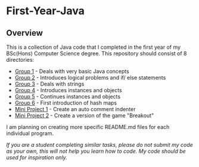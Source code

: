 # First-Year-Java
## Overview

This is a collection of Java code that I completed in the first year of my BSc(Hons) Computer Science degree. This repository should consist of 8 directories:
- [Group 1](https://github.com/Ammonation/First-Year-Java/tree/master/Group1) - Deals with very basic Java concepts
- [Group 2](https://github.com/Ammonation/First-Year-Java/tree/master/Group2) - Introduces logical problems and if/ else statements
- [Group 3](https://github.com/Ammonation/First-Year-Java/tree/master/Group3) - Deals with strings
- [Group 4](https://github.com/Ammonation/First-Year-Java/tree/master/Group4) - Introduces instances and objects
- [Group 5](https://github.com/Ammonation/First-Year-Java/tree/master/Group5) - Continues instances and objects
- [Group 6](https://github.com/Ammonation/First-Year-Java/tree/master/Group6) - First introduction of hash maps
- [Mini Project 1](https://github.com/Ammonation/First-Year-Java/tree/master/MiniProject1) - Create an auto comment indenter
- [Mini Project 2](https://github.com/Ammonation/First-Year-Java/tree/master/MiniProject2/Game) - Create a version of the game "Breakout"

I am planning on creating more specific README.md files for each individual program.

*If you are a student completing similar tasks, please do not submit my code as your own, this will not help you learn how to code. My code should be used for inspiration only.*
